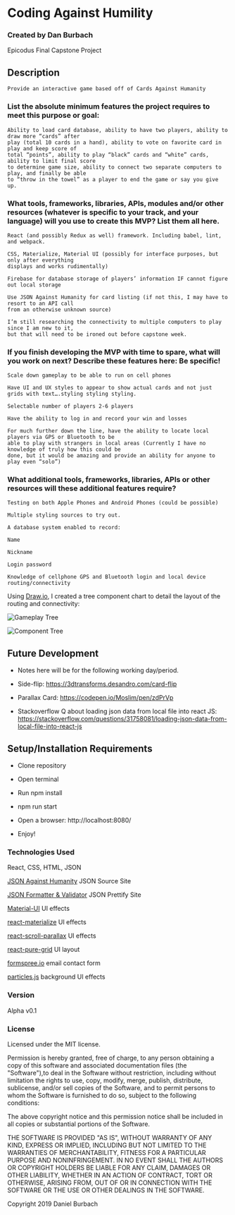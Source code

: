 # Coding Against Humility

### __Created by Dan Burbach__

Epicodus Final Capstone Project

## __Description__

```
Provide an interactive game based off of Cards Against Humanity
```

### List the absolute minimum features the project requires to meet this purpose or goal:

```
Ability to load card database, ability to have two players, ability to draw more “cards” after
play (total 10 cards in a hand), ability to vote on favorite card in play and keep score of
total “points”, ability to play “black” cards and “white” cards, ability to limit final score
to determine game size, ability to connect two separate computers to play, and finally be able
to “throw in the towel” as a player to end the game or say you give up.
```

### What tools, frameworks, libraries, APIs, modules and/or other resources (whatever is specific to your track, and your language) will you use to create this MVP? List them all here.
```
React (and possibly Redux as well) framework. Including babel, lint, and webpack.

CSS, Materialize, Material UI (possibly for interface purposes, but only after everything
displays and works rudimentally)

Firebase for database storage of players’ information IF cannot figure out local storage

Use JSON Against Humanity for card listing (if not this, I may have to resort to an API call
from an otherwise unknown source)

I’m still researching the connectivity to multiple computers to play since I am new to it,
but that will need to be ironed out before capstone week.
```

### If you finish developing the MVP with time to spare, what will you work on next? Describe these features here: Be specific!
```
Scale down gameplay to be able to run on cell phones

Have UI and UX styles to appear to show actual cards and not just grids with text….styling styling styling.

Selectable number of players 2-6 players

Have the ability to log in and record your win and losses

For much further down the line, have the ability to locate local players via GPS or Bluetooth to be
able to play with strangers in local areas (Currently I have no knowledge of truly how this could be
done, but it would be amazing and provide an ability for anyone to play even “solo”)
 ```

### What additional tools, frameworks, libraries, APIs or other resources will these additional features require?
```
Testing on both Apple Phones and Android Phones (could be possible)

Multiple styling sources to try out.

A database system enabled to record:

Name

Nickname

Login password

Knowledge of cellphone GPS and Bluetooth login and local device routing/connectivity
```

  Using [Draw.io](https://www.draw.io/), I created a tree component chart to detail the layout of the routing and connectivity:

  ![Gameplay Tree](https://github.com/DanBurbach/Coding-Against-Humility/blob/master/src/assets/images/CodingAgainstHumilityGamePlay.jpg?raw=true)

  ![Component Tree](https://github.com/DanBurbach/Coding-Against-Humility/blob/master/src/assets/images/CodingAgainstHumilityComponents.jpg?raw=true)

## __Future Development__

  * Notes here will be for the following working day/period.

  * Side-flip: https://3dtransforms.desandro.com/card-flip

  * Parallax Card: https://codepen.io/Moslim/pen/zdPrVp

  * Stackoverflow Q about loading json data from local file into react JS: https://stackoverflow.com/questions/31758081/loading-json-data-from-local-file-into-react-js

## __Setup/Installation Requirements__

  * Clone repository

  * Open terminal

  * Run npm install

  * npm run start

  * Open a browser: http://localhost:8080/

  * Enjoy!

### __Technologies Used__

  React, CSS, HTML, JSON

  [JSON Against Humanity](https://crhallberg.com/cah/)
  JSON Source Site

  [JSON Formatter & Validator](https://jsonformatter.curiousconcept.com/)
  JSON Prettify Site

  [Material-UI](https://material-ui.com/)
  UI effects

  [react-materialize](https://react-materialize.github.io/#/)
  UI effects

  [react-scroll-parallax](https://www.npmjs.com/package/react-scroll-parallax)
  UI effects

  [react-pure-grid](https://www.npmjs.com/package/react-pure-grid)
  UI layout

  [formspree.io](https://formspree.io/)
  email contact form

  [particles.js](https://vincentgarreau.com/particles.js/)
  background UI effects

### __Version__

Alpha v0.1

### License
Licensed under the MIT license.

Permission is hereby granted, free of charge, to any person obtaining a copy of this software and associated documentation files (the "Software"),to deal in the Software without restriction, including without limitation the rights to use, copy, modify, merge, publish, distribute, sublicense,
and/or sell copies of the Software, and to permit persons to whom the Software is furnished to do so, subject to the following conditions:

The above copyright notice and this permission notice shall be included in all copies or substantial portions of the Software.

THE SOFTWARE IS PROVIDED "AS IS", WITHOUT WARRANTY OF ANY KIND, EXPRESS OR IMPLIED, INCLUDING BUT NOT LIMITED TO THE WARRANTIES OF MERCHANTABILITY,
FITNESS FOR A PARTICULAR PURPOSE AND NONINFRINGEMENT. IN NO EVENT SHALL THE AUTHORS OR COPYRIGHT HOLDERS BE LIABLE FOR ANY CLAIM, DAMAGES OR OTHER LIABILITY,
WHETHER IN AN ACTION OF CONTRACT, TORT OR OTHERWISE, ARISING FROM, OUT OF OR IN CONNECTION WITH THE SOFTWARE OR THE USE OR OTHER DEALINGS IN THE SOFTWARE.


Copyright 2019 Daniel Burbach
